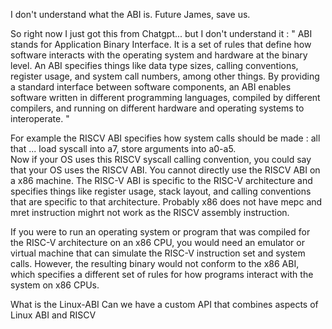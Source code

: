 I don't understand what the ABI is. Future James, save us.

So right now I just got this from Chatgpt... but I don't understand it : 
"
ABI stands for Application Binary Interface. It is a set of rules that define how software interacts with the operating system and hardware at the binary level. An ABI specifies things like data type sizes, calling conventions, register usage, and system call numbers, among other things. By providing a standard interface between software components, an ABI enables software written in different programming languages, compiled by different compilers, and running on different hardware and operating systems to interoperate.
"

For example the RISCV ABI specifies how system calls should be made : all that ... load syscall into a7, store arguments into a0-a5.  
Now if your OS uses this RISCV syscall calling convention, you could say that your OS uses the RISCV ABI. You cannot directly use the RISCV ABI  on a x86 machine. The RISC-V ABI is specific to the RISC-V architecture and specifies things like register usage, stack layout, and calling conventions that are specific to that architecture. Probably x86 does not have mepc and mret instruction mighrt not work as the RISCV assembly instruction.  

If you were to run an operating system or program that was compiled for the RISC-V architecture on an x86 CPU, you would need an emulator or virtual machine that can simulate the RISC-V instruction set and system calls. However, the resulting binary would not conform to the x86 ABI, which specifies a different set of rules for how programs interact with the system on x86 CPUs.

What is the Linux-ABI
Can we have a custom API that combines aspects of Linux ABI and RISCV  